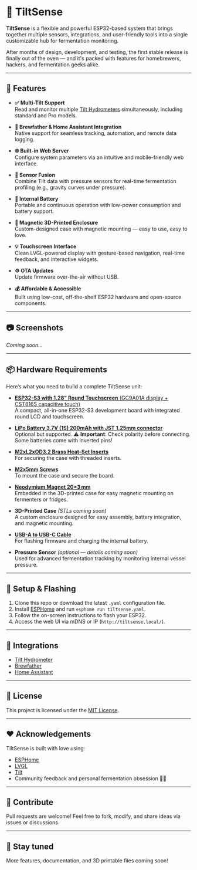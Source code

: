 # 🍺 TiltSense

**TiltSense** is a flexible and powerful ESP32-based system that brings together multiple sensors, integrations, and user-friendly tools into a single customizable hub for fermentation monitoring.

After months of design, development, and testing, the first stable release is finally out of the oven — and it's packed with features for homebrewers, hackers, and fermentation geeks alike.

---

## 🚀 Features

- **✅ Multi-Tilt Support**  
  Read and monitor multiple [Tilt Hydrometers](https://tilthydrometer.com/) simultaneously, including standard and Pro models.

- **📡 Brewfather & Home Assistant Integration**  
  Native support for seamless tracking, automation, and remote data logging.

- **🌐 Built-in Web Server**  
  Configure system parameters via an intuitive and mobile-friendly web interface.

- **🔀 Sensor Fusion**  
  Combine Tilt data with pressure sensors for real-time fermentation profiling (e.g., gravity curves under pressure).

- **🔋 Internal Battery**  
  Portable and continuous operation with low-power consumption and battery support.

- **🧲 Magnetic 3D-Printed Enclosure**  
  Custom-designed case with magnetic mounting — easy to use, easy to love.

- **💡 Touchscreen Interface**  
  Clean LVGL-powered display with gesture-based navigation, real-time feedback, and interactive widgets.

- **⚙️ OTA Updates**  
  Update firmware over-the-air without USB.

- **💰 Affordable & Accessible**  
  Built using low-cost, off-the-shelf ESP32 hardware and open-source components.

---

## 📷 Screenshots

*Coming soon…*

---

## 📦 Hardware Requirements

Here’s what you need to build a complete TiltSense unit:

- [**ESP32-S3 with 1.28" Round Touchscreen** (GC9A01A display + CST816S capacitive touch)](https://s.click.aliexpress.com/e/_oBHq2mi)  
  A compact, all-in-one ESP32-S3 development board with integrated round LCD and touchscreen.

- [**LiPo Battery 3.7V (1S) 200mAh with JST 1.25mm connector**](https://s.click.aliexpress.com/e/_op2Asqw)  
  Optional but supported.
  ⚠️ **Important**: Check polarity before connecting. Some batteries come with inverted pins!

- [**M2xL2xOD3.2 Brass Heat-Set Inserts**](https://s.click.aliexpress.com/e/_okAnuHg)  
  For securing the case with threaded inserts.

- [**M2x5mm Screws**](https://s.click.aliexpress.com/e/_omZDYlo)  
  To mount the case and secure the board.

- [**Neodymium Magnet 20×3 mm**](https://s.click.aliexpress.com/e/_oEioES6)  
  Embedded in the 3D-printed case for easy magnetic mounting on fermenters or fridges.

- **3D-Printed Case** *(STLs coming soon)*  
  A custom enclosure designed for easy assembly, battery integration, and magnetic mounting.

- [**USB-A to USB-C Cable**](https://s.click.aliexpress.com/e/_oCeMiAi)  
  For flashing firmware and charging the internal battery.

- **Pressure Sensor** *(optional — details coming soon)*  
  Used for advanced fermentation tracking by monitoring internal vessel pressure.

---

## 🔧 Setup & Flashing

1. Clone this repo or download the latest `.yaml` configuration file.
2. Install [ESPHome](https://esphome.io/) and run `esphome run tiltsense.yaml`.
3. Follow the on-screen instructions to flash your ESP32.
4. Access the web UI via mDNS or IP (`http://tiltsense.local/`).

---

## 🤝 Integrations

- [Tilt Hydrometer](https://tilthydrometer.com/)
- [Brewfather](https://brewfather.app/)
- [Home Assistant](https://www.home-assistant.io/)

---

## 📝 License

This project is licensed under the [MIT License](LICENSE).

---

## ❤️ Acknowledgements

TiltSense is built with love using:

- [ESPHome](https://esphome.io/)
- [LVGL](https://lvgl.io/)
- [Tilt](https://tilthydrometer.com/)
- Community feedback and personal fermentation obsession 🧪🍻

---

## 🙌 Contribute

Pull requests are welcome! Feel free to fork, modify, and share ideas via issues or discussions.

---

## 📣 Stay tuned

More features, documentation, and 3D printable files coming soon!
